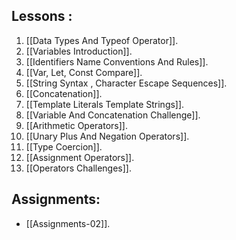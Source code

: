 
## Lessons :

1. [[Data Types And Typeof Operator]].
2. [[Variables Introduction]].
3. [[Identifiers Name Conventions And Rules]].
4. [[Var, Let, Const Compare]].
5. [[String Syntax , Character Escape Sequences]].
6. [[Concatenation]].
7. [[Template Literals Template Strings]].
8. [[Variable And Concatenation Challenge]].
9. [[Arithmetic Operators]].
10. [[Unary Plus And Negation Operators]].
11. [[Type Coercion]].
12. [[Assignment Operators]].
13. [[Operators Challenges]].



## Assignments: 

 - [[Assignments-02]].

